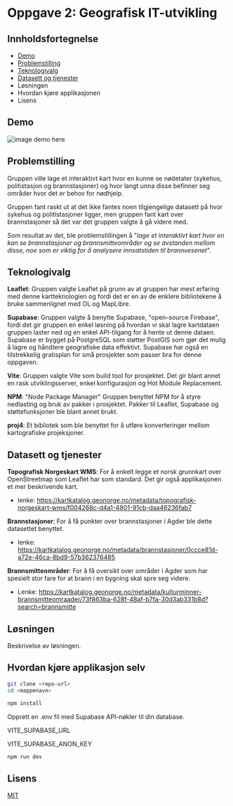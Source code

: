 # Oppgave 2: Geografisk IT-utvikling

## Innholdsfortegnelse
- [Demo](https://github.com/Johannestj/Oppgave-2-Geografisk-IT-utvikling#demo)
- [Problemstilling](https://github.com/Johannestj/Oppgave-2-Geografisk-IT-utvikling#problemstilling)
- [Teknologivalg](https://github.com/Johannestj/Oppgave-2-Geografisk-IT-utvikling#teknologivalg)
- [Datasett og tjenester](https://github.com/Johannestj/Oppgave-2-Geografisk-IT-utvikling#problemstilling)
- Løsningen
- Hvordan kjøre applikasjonen
- Lisens

## Demo
![image](https://github.com/user-attachments/assets/eac30393-82a8-4433-ba88-b273f36c45b9)
demo here

## Problemstilling
Gruppen ville lage et interaktivt kart hvor en kunne se nødetater (sykehus, politistasjon og brannstasjoner) og hvor langt unna disse befinner seg områder hvor det er behov for nødhjelp.

Gruppen fant raskt ut at det ikke fantes noen tilgjengelige datasett på hvor sykehus og politistasjoner ligger, men gruppen fant kart over brannstasjoner så det var det gruppen valgte å gå videre med.

Som resultat av det, ble problemstillingen å "*lage et interaktivt kart hvor en kan se brannstasjoner og brannsmitteområder og se avstanden mellom disse, noe som er viktig for å analysere innsatstiden til brannvesenet*".

## Teknologivalg

**Leaflet**: Gruppen valgte Leaflet på grunn av at gruppen har mest erfaring med denne kartteknologien og fordi det er en av de enklere bibliotekene å bruke sammenlignet med OL og MapLibre.

**Supabase**: Gruppen valgte å benytte Supabase, "open-source Firebase", fordi det gir gruppen en enkel løsning på hvordan vi skal lagre kartdataen gruppen laster ned og en enkel API-tilgang for å hente ut denne dataen. Supabase er bygget på PostgreSQL som støtter PostGIS som gjør det mulig å lagre og håndtere geografiske data effektivt. Supabase har også en tilstrekkelig gratisplan for små prosjekter som passer bra for denne oppgaven.

**Vite**: Gruppen valgte Vite som build tool for prosjektet. Det gir blant annet en rask utviklingsserver, enkel konfigurasjon og Hot Module Replacement.

**NPM**: "Node Package Manager" Gruppen benyttet NPM for å styre nedlasting og bruk av pakker i prosjektet. Pakker til Leaflet, Supabase og støttefunksjoner ble blant annet brukt.

**proj4**: Et bibliotek som ble benyttet for å utføre konverteringer mellom kartografiske projeksjoner.

## Datasett og tjenester

**Topografisk Norgeskart WMS**: For å enkelt legge et norsk grunnkart over OpenStreetmap som Leaflet har som standard. Det gir også applikasjonen et mer beskrivende kart.
- lenke: https://kartkatalog.geonorge.no/metadata/topografisk-norgeskart-wms/f004268c-d4a1-4801-91cb-daa46236fab7

**Brannstasjoner**: For å få punkter over brannstasjoner i Agder ble dette datasettet benyttet.
- lenke: https://kartkatalog.geonorge.no/metadata/brannstasjoner/0ccce81d-a72e-46ca-8bd9-57b362376485

**Brannsmitteområder**: For å få oversikt over områder i Agder som har spesielt stor fare for at brann i en bygning skal spre seg videre.
- Lenke: https://kartkatalog.geonorge.no/metadata/kulturminner-brannsmitteomraader/73f863ba-628f-48af-b7fa-30d3ab331b8d?search=brannsmitte


## Løsningen

Beskrivelse av løsningen.

## Hvordan kjøre applikasjon selv

```bash
git clone <repo-url>  
cd <mappenavn>
```


```bash
npm install
```

Opprett en .env fil med Supabase API-nøkler til din database.

VITE_SUPABASE_URL

VITE_SUPABASE_ANON_KEY

```bash
npm run dev
```

## Lisens
[MIT](https://choosealicense.com/licenses/mit/)
